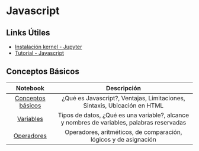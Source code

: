 # Javascript

## Links Útiles

- [Instalación kernel - Jupyter](https://github.com/yunabe/tslab/blob/master/README.md#example-notebooks)
- [Tutorial - Javascript](https://www.tutorialspoint.com/javascript/index.htm)

## Conceptos Básicos

| Notebook | Descripción |
| :---: | :---: |
| [Conceptos básicos](jupyter/basic_theory.html) | ¿Qué es Javascript?, Ventajas, Limitaciones, Sintaxis, Ubicación en HTML |
| [Variables](jupyter/variables.html) | Tipos de datos, ¿Qué es una variable?, alcance y nombres de variables, palabras reservadas |
| [Operadores](jupyter/operators.html) | Operadores, aritméticos, de comparación, lógicos y de asignación |